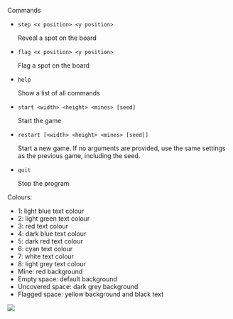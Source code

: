 Commands

- `step <x position> <y position>`
  
    Reveal a spot on the board

- `flag <x position> <y position>`
  
    Flag a spot on the board

- `help`

    Show a list of all commands

- `start <width> <height> <mines> [seed]`

    Start the game

- `restart [<width> <height> <mines> [seed]]`

    Start a new game. If no arguments are provided, use the same settings as the previous game, including the seed.

- `quit`

    Stop the program

Colours:

- 1: light blue text colour
- 2: light green text colour
- 3: red text colour
- 4: dark blue text colour
- 5: dark red text colour
- 6: cyan text colour
- 7: white text colour
- 8: light grey text colour
- Mine: red background
- Empty space: default background
- Uncovered space: dark grey background
- Flagged space: yellow background and black text

![](https://i.imgur.com/F02Dj9G.png)